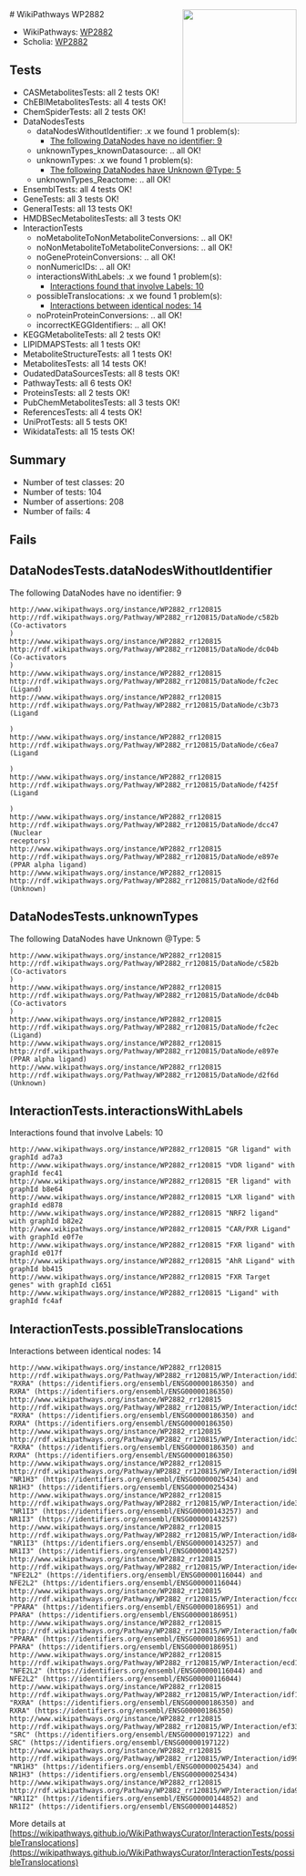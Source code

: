 <img style="float: right; width: 200px" src="https://upload.wikimedia.org/wikipedia/commons/thumb/8/83/Wplogo_with_text_500.png/640px-Wplogo_with_text_500.png" />
# WikiPathways WP2882

* WikiPathways: [WP2882](https://wikipathways.org/pathways/WP2882)
* Scholia: [WP2882](https://scholia.toolforge.org/wikipathways/WP2882)
## Tests
* CASMetabolitesTests: all 2 tests OK!
* ChEBIMetabolitesTests: all 4 tests OK!
* ChemSpiderTests: all 2 tests OK!
* DataNodesTests
    * dataNodesWithoutIdentifier: .x we found 1 problem(s):
        * [The following DataNodes have no identifier: 9](#d2d32fa8)
    * unknownTypes_knownDatasource: .. all OK!
    * unknownTypes: .x we found 1 problem(s):
        * [The following DataNodes have Unknown @Type: 5](#839973e3)
    * unknownTypes_Reactome: .. all OK!
* EnsemblTests: all 4 tests OK!
* GeneTests: all 3 tests OK!
* GeneralTests: all 13 tests OK!
* HMDBSecMetabolitesTests: all 3 tests OK!
* InteractionTests
    * noMetaboliteToNonMetaboliteConversions: .. all OK!
    * noNonMetaboliteToMetaboliteConversions: .. all OK!
    * noGeneProteinConversions: .. all OK!
    * nonNumericIDs: .. all OK!
    * interactionsWithLabels: .x we found 1 problem(s):
        * [Interactions found that involve Labels: 10](#fe97a8b8)
    * possibleTranslocations: .x we found 1 problem(s):
        * [Interactions between identical nodes: 14](#661ebeee)
    * noProteinProteinConversions: .. all OK!
    * incorrectKEGGIdentifiers: .. all OK!
* KEGGMetaboliteTests: all 2 tests OK!
* LIPIDMAPSTests: all 1 tests OK!
* MetaboliteStructureTests: all 1 tests OK!
* MetabolitesTests: all 14 tests OK!
* OudatedDataSourcesTests: all 8 tests OK!
* PathwayTests: all 6 tests OK!
* ProteinsTests: all 2 tests OK!
* PubChemMetabolitesTests: all 3 tests OK!
* ReferencesTests: all 4 tests OK!
* UniProtTests: all 5 tests OK!
* WikidataTests: all 15 tests OK!


## Summary

* Number of test classes: 20
* Number of tests: 104
* Number of assertions: 208
* Number of fails: 4

## Fails

<a name="d2d32fa8" />

## DataNodesTests.dataNodesWithoutIdentifier

The following DataNodes have no identifier: 9
```
http://www.wikipathways.org/instance/WP2882_rr120815 http://rdf.wikipathways.org/Pathway/WP2882_rr120815/DataNode/c582b (Co-activators
)
http://www.wikipathways.org/instance/WP2882_rr120815 http://rdf.wikipathways.org/Pathway/WP2882_rr120815/DataNode/dc04b (Co-activators
)
http://www.wikipathways.org/instance/WP2882_rr120815 http://rdf.wikipathways.org/Pathway/WP2882_rr120815/DataNode/fc2ec (Ligand)
http://www.wikipathways.org/instance/WP2882_rr120815 http://rdf.wikipathways.org/Pathway/WP2882_rr120815/DataNode/c3b73 (Ligand

)
http://www.wikipathways.org/instance/WP2882_rr120815 http://rdf.wikipathways.org/Pathway/WP2882_rr120815/DataNode/c6ea7 (Ligand

)
http://www.wikipathways.org/instance/WP2882_rr120815 http://rdf.wikipathways.org/Pathway/WP2882_rr120815/DataNode/f425f (Ligand

)
http://www.wikipathways.org/instance/WP2882_rr120815 http://rdf.wikipathways.org/Pathway/WP2882_rr120815/DataNode/dcc47 (Nuclear
receptors)
http://www.wikipathways.org/instance/WP2882_rr120815 http://rdf.wikipathways.org/Pathway/WP2882_rr120815/DataNode/e897e (PPAR alpha ligand)
http://www.wikipathways.org/instance/WP2882_rr120815 http://rdf.wikipathways.org/Pathway/WP2882_rr120815/DataNode/d2f6d (Unknown)
```

<a name="839973e3" />

## DataNodesTests.unknownTypes

The following DataNodes have Unknown @Type: 5
```
http://www.wikipathways.org/instance/WP2882_rr120815 http://rdf.wikipathways.org/Pathway/WP2882_rr120815/DataNode/c582b (Co-activators
)
http://www.wikipathways.org/instance/WP2882_rr120815 http://rdf.wikipathways.org/Pathway/WP2882_rr120815/DataNode/dc04b (Co-activators
)
http://www.wikipathways.org/instance/WP2882_rr120815 http://rdf.wikipathways.org/Pathway/WP2882_rr120815/DataNode/fc2ec (Ligand)
http://www.wikipathways.org/instance/WP2882_rr120815 http://rdf.wikipathways.org/Pathway/WP2882_rr120815/DataNode/e897e (PPAR alpha ligand)
http://www.wikipathways.org/instance/WP2882_rr120815 http://rdf.wikipathways.org/Pathway/WP2882_rr120815/DataNode/d2f6d (Unknown)
```

<a name="fe97a8b8" />

## InteractionTests.interactionsWithLabels

Interactions found that involve Labels: 10
```
http://www.wikipathways.org/instance/WP2882_rr120815 "GR ligand" with graphId ad7a3
http://www.wikipathways.org/instance/WP2882_rr120815 "VDR ligand" with graphId fec41
http://www.wikipathways.org/instance/WP2882_rr120815 "ER ligand" with graphId b8e64
http://www.wikipathways.org/instance/WP2882_rr120815 "LXR ligand" with graphId ed878
http://www.wikipathways.org/instance/WP2882_rr120815 "NRF2 ligand" with graphId b82e2
http://www.wikipathways.org/instance/WP2882_rr120815 "CAR/PXR Ligand" with graphId e0f7e
http://www.wikipathways.org/instance/WP2882_rr120815 "FXR ligand" with graphId e017f
http://www.wikipathways.org/instance/WP2882_rr120815 "AhR Ligand" with graphId bb415
http://www.wikipathways.org/instance/WP2882_rr120815 "FXR Target genes" with graphId c1651
http://www.wikipathways.org/instance/WP2882_rr120815 "Ligand" with graphId fc4af
```

<a name="661ebeee" />

## InteractionTests.possibleTranslocations

Interactions between identical nodes: 14
```
http://www.wikipathways.org/instance/WP2882_rr120815 http://rdf.wikipathways.org/Pathway/WP2882_rr120815/WP/Interaction/idd3f66ad8 "RXRA" (https://identifiers.org/ensembl/ENSG00000186350) and 
RXRA" (https://identifiers.org/ensembl/ENSG00000186350)
http://www.wikipathways.org/instance/WP2882_rr120815 http://rdf.wikipathways.org/Pathway/WP2882_rr120815/WP/Interaction/idc5581697 "RXRA" (https://identifiers.org/ensembl/ENSG00000186350) and 
RXRA" (https://identifiers.org/ensembl/ENSG00000186350)
http://www.wikipathways.org/instance/WP2882_rr120815 http://rdf.wikipathways.org/Pathway/WP2882_rr120815/WP/Interaction/idc3e30c77 "RXRA" (https://identifiers.org/ensembl/ENSG00000186350) and 
RXRA" (https://identifiers.org/ensembl/ENSG00000186350)
http://www.wikipathways.org/instance/WP2882_rr120815 http://rdf.wikipathways.org/Pathway/WP2882_rr120815/WP/Interaction/id9b3d5fd6 "NR1H3" (https://identifiers.org/ensembl/ENSG00000025434) and 
NR1H3" (https://identifiers.org/ensembl/ENSG00000025434)
http://www.wikipathways.org/instance/WP2882_rr120815 http://rdf.wikipathways.org/Pathway/WP2882_rr120815/WP/Interaction/ide30920ff "NR1I3" (https://identifiers.org/ensembl/ENSG00000143257) and 
NR1I3" (https://identifiers.org/ensembl/ENSG00000143257)
http://www.wikipathways.org/instance/WP2882_rr120815 http://rdf.wikipathways.org/Pathway/WP2882_rr120815/WP/Interaction/id845d8be8 "NR1I3" (https://identifiers.org/ensembl/ENSG00000143257) and 
NR1I3" (https://identifiers.org/ensembl/ENSG00000143257)
http://www.wikipathways.org/instance/WP2882_rr120815 http://rdf.wikipathways.org/Pathway/WP2882_rr120815/WP/Interaction/ide426961c "NFE2L2" (https://identifiers.org/ensembl/ENSG00000116044) and 
NFE2L2" (https://identifiers.org/ensembl/ENSG00000116044)
http://www.wikipathways.org/instance/WP2882_rr120815 http://rdf.wikipathways.org/Pathway/WP2882_rr120815/WP/Interaction/fccd4 "PPARA" (https://identifiers.org/ensembl/ENSG00000186951) and 
PPARA" (https://identifiers.org/ensembl/ENSG00000186951)
http://www.wikipathways.org/instance/WP2882_rr120815 http://rdf.wikipathways.org/Pathway/WP2882_rr120815/WP/Interaction/fa0d4 "PPARA" (https://identifiers.org/ensembl/ENSG00000186951) and 
PPARA" (https://identifiers.org/ensembl/ENSG00000186951)
http://www.wikipathways.org/instance/WP2882_rr120815 http://rdf.wikipathways.org/Pathway/WP2882_rr120815/WP/Interaction/ecd1c "NFE2L2" (https://identifiers.org/ensembl/ENSG00000116044) and 
NFE2L2" (https://identifiers.org/ensembl/ENSG00000116044)
http://www.wikipathways.org/instance/WP2882_rr120815 http://rdf.wikipathways.org/Pathway/WP2882_rr120815/WP/Interaction/idf13776e "RXRA" (https://identifiers.org/ensembl/ENSG00000186350) and 
RXRA" (https://identifiers.org/ensembl/ENSG00000186350)
http://www.wikipathways.org/instance/WP2882_rr120815 http://rdf.wikipathways.org/Pathway/WP2882_rr120815/WP/Interaction/ef334 "SRC" (https://identifiers.org/ensembl/ENSG00000197122) and 
SRC" (https://identifiers.org/ensembl/ENSG00000197122)
http://www.wikipathways.org/instance/WP2882_rr120815 http://rdf.wikipathways.org/Pathway/WP2882_rr120815/WP/Interaction/id996b1555 "NR1H3" (https://identifiers.org/ensembl/ENSG00000025434) and 
NR1H3" (https://identifiers.org/ensembl/ENSG00000025434)
http://www.wikipathways.org/instance/WP2882_rr120815 http://rdf.wikipathways.org/Pathway/WP2882_rr120815/WP/Interaction/ida9df0723 "NR1I2" (https://identifiers.org/ensembl/ENSG00000144852) and 
NR1I2" (https://identifiers.org/ensembl/ENSG00000144852)
```

More details at [https://wikipathways.github.io/WikiPathwaysCurator/InteractionTests/possibleTranslocations](https://wikipathways.github.io/WikiPathwaysCurator/InteractionTests/possibleTranslocations)

